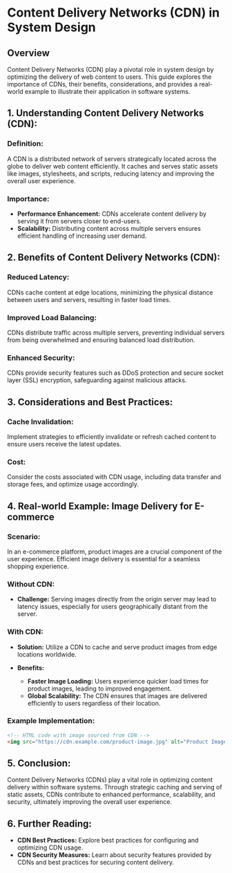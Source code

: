 # Content Delivery Networks (CDN) in System Design

## Overview

Content Delivery Networks (CDN) play a pivotal role in system design by optimizing the delivery of web content to users. This guide explores the importance of CDNs, their benefits, considerations, and provides a real-world example to illustrate their application in software systems.

## 1. Understanding Content Delivery Networks (CDN):

### Definition:

A CDN is a distributed network of servers strategically located across the globe to deliver web content efficiently. It caches and serves static assets like images, stylesheets, and scripts, reducing latency and improving the overall user experience.

### Importance:

- **Performance Enhancement:** CDNs accelerate content delivery by serving it from servers closer to end-users.
- **Scalability:** Distributing content across multiple servers ensures efficient handling of increasing user demand.

## 2. Benefits of Content Delivery Networks (CDN):

### Reduced Latency:

CDNs cache content at edge locations, minimizing the physical distance between users and servers, resulting in faster load times.

### Improved Load Balancing:

CDNs distribute traffic across multiple servers, preventing individual servers from being overwhelmed and ensuring balanced load distribution.

### Enhanced Security:

CDNs provide security features such as DDoS protection and secure socket layer (SSL) encryption, safeguarding against malicious attacks.

## 3. Considerations and Best Practices:

### Cache Invalidation:

Implement strategies to efficiently invalidate or refresh cached content to ensure users receive the latest updates.

### Cost:

Consider the costs associated with CDN usage, including data transfer and storage fees, and optimize usage accordingly.

## 4. Real-world Example: Image Delivery for E-commerce

### Scenario:

In an e-commerce platform, product images are a crucial component of the user experience. Efficient image delivery is essential for a seamless shopping experience.

### Without CDN:

- **Challenge:** Serving images directly from the origin server may lead to latency issues, especially for users geographically distant from the server.

### With CDN:

- **Solution:** Utilize a CDN to cache and serve product images from edge locations worldwide.
- **Benefits:**

  - **Faster Image Loading:** Users experience quicker load times for product images, leading to improved engagement.
  - **Global Scalability:** The CDN ensures that images are delivered efficiently to users regardless of their location.

### Example Implementation:

```html
<!-- HTML code with image sourced from CDN -->
<img src="https://cdn.example.com/product-image.jpg" alt="Product Image">
```

## 5. Conclusion:

Content Delivery Networks (CDNs) play a vital role in optimizing content delivery within software systems. Through strategic caching and serving of static assets, CDNs contribute to enhanced performance, scalability, and security, ultimately improving the overall user experience.

## 6. Further Reading:

- **CDN Best Practices:**
  Explore best practices for configuring and optimizing CDN usage.
- **CDN Security Measures:**
  Learn about security features provided by CDNs and best practices for securing content delivery.
